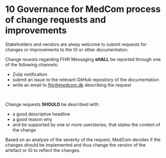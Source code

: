 # 10 Governance for MedCom process of change requests and improvements

Stakeholders and vendors are alway welcome to submit requests for changes or improvements to the IG or other documentation.

Change reuests regarding FHIR Messaging **sHALL** be reported through one of the following channels:

* Zulip notification
* submit an issue to the relevant GitHub repository of the documentation
* write an email to [fhir@medcom.dk](mailto:fhir@medcom.dk) describing the request

<br>

Change requests **SHOULD** be described with:

* a good descriptive headline
* a good reason why
* and be supported by one or more userstories, that states the context of the change

Based on an analysis of the severity of the request, MedCom decides if the changes should be implemented and thus change the version of the artefact or IG to reflect the changes.
